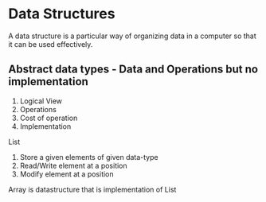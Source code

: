 # Data Structures

A data structure is a particular way of organizing data in a computer so that it can be used effectively.

## Abstract data types - Data and Operations but no implementation

1. Logical View
2. Operations
3. Cost of operation
4. Implementation

List

1. Store a given elements of given data-type
2. Read/Write element at a position
3. Modify element at a position

Array is datastructure that is implementation of List
